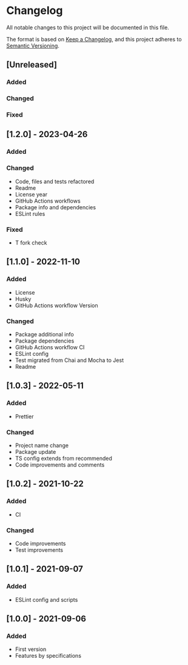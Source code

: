 # Changelog
All notable changes to this project will be documented in this file.

The format is based on [Keep a Changelog](https://keepachangelog.com/en/1.0.0/),
and this project adheres to [Semantic Versioning](https://semver.org/spec/v2.0.0.html).

## [Unreleased]
### Added
### Changed
### Fixed

## [1.2.0] - 2023-04-26
### Added
### Changed
- Code, files and tests refactored
- Readme
- License year
- GitHub Actions workflows
- Package info and dependencies
- ESLint rules
### Fixed
- T fork check

## [1.1.0] - 2022-11-10
### Added
- License
- Husky
- GitHub Actions workflow Version
### Changed
- Package additional info
- Package dependencies
- GitHub Actions workflow CI
- ESLint config
- Test migrated from Chai and Mocha to Jest
- Readme

## [1.0.3] - 2022-05-11
### Added
- Prettier
### Changed
- Project name change
- Package update
- TS config extends from recommended
- Code improvements and comments

## [1.0.2] - 2021-10-22
### Added
- CI
### Changed
- Code improvements
- Test improvements

## [1.0.1] - 2021-09-07
### Added
- ESLint config and scripts


## [1.0.0] - 2021-09-06
### Added
- First version
- Features by specifications
